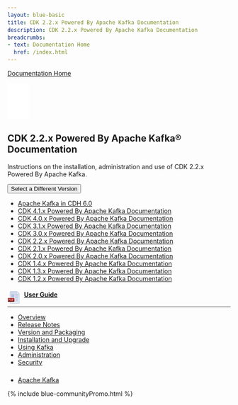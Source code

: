 ```yaml
---
layout: blue-basic
title: CDK 2.2.x Powered By Apache Kafka Documentation
description: CDK 2.2.x Powered By Apache Kafka Documentation
breadcrumbs:
- text: Documentation Home
  href: /index.html
---
```

<main>
<div class="section parbase">
<section class="section_padding brilliant">
<div class="body_container">
<div class="text parbase section">
<div>
<div class="inner-text-div">
<p class="homeLink"><a href="/documentation.html">Documentation Home</a></p>
</div>
</div>
</div>
<div class="docSelectChip parbase section"><!-- /*DocList Component Sightly*/ -->
<div class="brilliant">
<div class="docChipH"><img class="image-centered" src="/content/dam/www/Documentation/Product%20Icons/icon-apache-kafka.png">
<h2>CDK 2.2.x Powered By Apache Kafka® Documentation</h2>
<p>Instructions on the installation, administration and use of CDK 2.2.x Powered By Apache Kafka.</p>
<div>
<div class="dropdown"><button data-toggle="dropdown" id="" class="www-btn dropdown-toggle" href="#" aria-expanded="false"><span class="ddSelect">Select a Different Version</span> <span class="caret"></span></button>
<ul aria-labelledby="dropdown" role="menu" class="dropdown-menu">
<li class="VersionSelect"><a href="/documentation/kafka/apache-kafka-in-cdh-6-0.html">Apache Kafka in CDH 6.0</a></li>
<li class="VersionSelect"><a href="/documentation/kafka/latest.html">CDK 4.1.x Powered By Apache Kafka Documentation</a></li>
<li class="VersionSelect"><a href="/documentation/kafka/4-0-x.html">CDK 4.0.x Powered By Apache Kafka Documentation</a></li>
<li class="VersionSelect"><a href="/documentation/kafka/3-1-x.html">CDK 3.1.x Powered By Apache Kafka Documentation</a></li>
<li class="VersionSelect"><a href="/documentation/kafka/3-0-x.html">CDK 3.0.x Powered By Apache Kafka Documentation</a></li>
<li class="VersionSelect"><a href="/documentation/kafka/2-2-x.html">CDK 2.2.x Powered By Apache Kafka Documentation</a></li>
<li class="VersionSelect"><a href="/documentation/kafka/2-1-x.html">CDK 2.1.x Powered By Apache Kafka Documentation</a></li>
<li class="VersionSelect"><a href="/documentation/kafka/2-0-x.html">CDK 2.0.x Powered By Apache Kafka Documentation</a></li>
<li class="VersionSelect"><a href="/documentation/kafka/1-4-x.html">CDK 1.4.x Powered By Apache Kafka Documentation</a></li>
<li class="VersionSelect"><a href="/documentation/kafka/1-3-x.html">CDK 1.3.x Powered By Apache Kafka Documentation</a></li>
<li class="VersionSelect"><a href="/documentation/kafka/1-2-x.html">CDK 1.2.x Powered By Apache Kafka Documentation</a></li>
</ul>
</div>
</div>
</div>
</div>
</div>
</div>
</section>
</div>
<div class="column_control parbase section">
<div class="">
<div class="body_container">
<div class="row">
<div class="col-xs-12 main_col">
<div class="col_one parsys">
<div class="section parbase">
<section class="section_padding">
<div class="body_container">
<div class="column_control parbase section">
<div class="">
<div class="body_container">
<div class="row top">
<div class="col_control">
<div class="col-sm-4 col">
<div class="col_two parsys">
<div class="docList parbase section">
<div class="doc-list">
<div class="container">
<div class="doc-link-list">
<div class=""><a href="/content/www/en-us/documentation/kafka/2-2-x/PDF/cloudera-kafka.pdf"><img src="/content/dam/www/Documentation/icons/pdf-icon.png" style="float:left; margin-right:10px; height:30px;"></a>
<h4><a href="/documentation/kafka/2-2-x/topics/kafka.html">User Guide</a></h4>
<hr>
<div class="link-bar-list">
<ul>
<li><a href="/documentation/kafka/2-2-x/topics/kafka.html">Overview</a></li>
<li><a href="/documentation/kafka/2-2-x/topics/release_notes_kafka.html">Release Notes</a></li>
<li><a href="/documentation/kafka/2-2-x/topics/kafka_packaging.html">Version and Packaging</a></li>
<li><a href="/documentation/kafka/2-2-x/topics/kafka_install.html">Installation and Upgrade</a></li>
<li><a href="/documentation/kafka/2-2-x/topics/kafka_using.html">Using Kafka</a></li>
<li><a href="/documentation/kafka/2-2-x/topics/kafka_admin.html">Administration</a></li>
<li><a href="/documentation/kafka/2-2-x/topics/kafka_security.html">Security</a></li>
</ul>
</div>
</div>
</div>
</div>
</div>
<!--End Doclist--></div>
</div>
</div>
<div class="col-sm-4 col">
<div class="col_three parsys"></div>
</div>
<div class="col-sm-4 col">
<div class="col_four parsys"></div>
</div>
</div>
<!--End col_control --></div>
</div>
</div>
</div>
<div class="section parbase">
<section class="section_padding">
<div class="body_container">
<div class="column_control parbase section">
<div class="">
<div class="body_container">
<div class="row">
<div class="col_control">
<div class="col-sm-4 col">
<div class="col_two parsys"></div>
</div>
<div class="col-sm-4 col">
<div class="col_three parsys"></div>
</div>
<div class="col-sm-4 col">
<div class="col_four parsys"></div>
</div>
</div>
<!--End col_control --></div>
</div>
</div>
</div>
<div class="quickLinks parbase section">
<div class="quick-link"><span class="quickLink glyphicon"></span>
<div class="container">
<div class="quick-link-list">
<div class="">
<h3></h3>
<div class="link-bar-list">
<ul>
<li><a href="http://kafka.apache.org/">Apache Kafka</a></li>
</ul>
</div>
</div>
</div>
</div>
</div>
<!--End Link Bar--></div>
</div>
</section>
</div>
</div>
</section>
</div>
</div>
</div>
</div>
</div>
</div>
</div>
{% include blue-communityPromo.html %}
</main>
